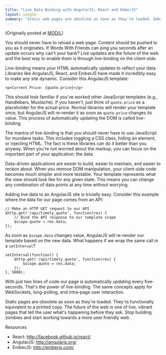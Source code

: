 ```yaml
---
title: "Live Data Binding with AngularJS, React and EmberJS"
layout: single
summary: "Static web pages are obsolute as soon as they're loaded. Embrace live-binding to breath new life into your web applications."
---
```

(Originally posted at [MOD/L](http://modl.markit.com/articles/live-data-binding-with-angularjs-react-emberjs/))

You should never have to reload a web page. Content should be pushed to you as it originates. If Words With Friends can ping you seconds after an update occurs why can't your bank? Live updates are the future of the web and the best way to enable them is through live-binding on the client-side.

Live-binding means your HTML automatically updates to reflect your data. Libraries like AngularJS, React, and EmberJS have made it incredibly easy to make any site dynamic. Consider this AngularJS template:

	<p>Current Price: {quote.price}</p>

This should look familiar if you've worked other JavaScript templates (e.g., Handlebars, Mustache). If you haven't, just think of `quote.price` as a placeholder for the actual price. Normal libraries will render your template once, but AngularJS will re-render it as soon as `quote.price` changes its value. This process of automatically updating the DOM is called live-binding.

The mantra of live-binding is that you should never have to use JavaScript for mundane tasks. This includes toggling a CSS class, hiding an element, or injecting HTML. The fact is these libraries can do it better than you anyway. When you're not worried about the markup, you can focus on the important part of your application: the data.

Data-driven applications are easier to build, easier to maintain, and easier to reckon about. When you remove DOM manipulation, your client-side code becomes much simpler and more testable. Your template represents what the view should look like for any given state. This means you can change any combination of data points at any time without worrying.

Adding live data to an AngularJS site is trivially easy. Consider this example where the data for our page comes from an API:

	// Make an HTTP GET request to our API
	$http.get('/api/timely_quote', function(res) {
		// Bind the API response to our template scope
		$scope.quote = res.data;
	});

As soon as `$scope.data` changes value, AngularJS will re-render our template based on the new data. What happens if we wrap the same call in a `setInterval`?

	setInterval(function() {
		$http.get('/api/timely_quote', function(res) {
			$scope.quote = res.data;
		});
	}, 5000);

With just two lines of code our page is automatically updating every five-seconds. That's the power of live-binding. The same concepts apply for WebSockets, long-polling, and intra-page user interaction.

Static pages are obsolete as soon as they're loaded. They're functionally equivalent to a printed copy. The future of the web is one of live, vibrant pages that tell the user what's happening before they ask. Stop building zombies and start working towards a more user friendly web.

Resources
- React: http://facebook.github.io/react/
- AngularJS: http://angularjs.org/
- EmberJS: http://emberjs.com/